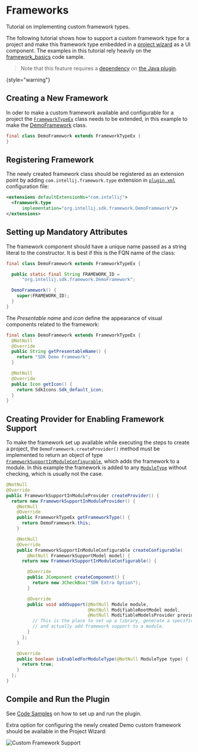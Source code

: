 <!-- Copyright 2000-2024 JetBrains s.r.o. and contributors. Use of this source code is governed by the Apache 2.0 license. -->

# Frameworks

<link-summary>Tutorial on implementing custom framework types.</link-summary>

The following tutorial shows how to support a custom framework type for a project and make this framework type embedded in a [project wizard](project_wizard.md) as a UI component.
The examples in this tutorial rely heavily on the [framework_basics](%gh-sdk-samples%/framework_basics) code sample.

> Note that this feature requires a [dependency](plugin_dependencies.md) on [the Java plugin](idea.md#java).
>
{style="warning"}

## Creating a New Framework

In oder to make a custom framework available and configurable for a project the [`FrameworkTypeEx`](%gh-ic%/java/idea-ui/src/com/intellij/framework/FrameworkTypeEx.java) class needs to be extended, in this example to make the [DemoFramework](%gh-sdk-samples%/framework_basics/src/main/java/org/intellij/sdk/framework/DemoFramework.java) class.

```java
final class DemoFramework extends FrameworkTypeEx {
}
```

## Registering Framework

The newly created framework class should be registered as an extension point by adding `com.intellij.framework.type` extension in [`plugin.xml`](%gh-sdk-samples%/framework_basics/src/main/resources/META-INF/plugin.xml) configuration file:

```xml
<extensions defaultExtensionNs="com.intellij">
  <framework.type
      implementation="org.intellij.sdk.framework.DemoFramework"/>
</extensions>
```

## Setting up Mandatory Attributes

The framework component should have a unique name passed as a string literal to the constructor.
It is best if this is the FQN name of the class:

```java
final class DemoFramework extends FrameworkTypeEx {

  public static final String FRAMEWORK_ID =
      "org.intellij.sdk.framework.DemoFramework";

  DemoFramework() {
    super(FRAMEWORK_ID);
  }
}
```

The *Presentable name* and *icon* define the appearance of visual components related to the framework:

```java
final class DemoFramework extends FrameworkTypeEx {
  @NotNull
  @Override
  public String getPresentableName() {
    return "SDK Demo Framework";
  }

  @NotNull
  @Override
  public Icon getIcon() {
    return SdkIcons.Sdk_default_icon;
  }
}
```

## Creating Provider for Enabling Framework Support

To make the framework set up available while executing the steps to create a project, the
`DemoFramework.createProvider()` method must be implemented to return an object of type [`FrameworkSupportInModuleConfigurable`](%gh-ic%/java/idea-ui/src/com/intellij/framework/addSupport/FrameworkSupportInModuleConfigurable.java), which adds the framework to a module.
In this example the framework is added to any [`ModuleType`](%gh-ic%/platform/lang-core/src/com/intellij/openapi/module/ModuleType.java) without checking, which is usually not the case.

```java
@NotNull
@Override
public FrameworkSupportInModuleProvider createProvider() {
  return new FrameworkSupportInModuleProvider() {
    @NotNull
    @Override
    public FrameworkTypeEx getFrameworkType() {
      return DemoFramework.this;
    }

    @NotNull
    @Override
    public FrameworkSupportInModuleConfigurable createConfigurable(
        @NotNull FrameworkSupportModel model) {
      return new FrameworkSupportInModuleConfigurable() {

        @Override
        public JComponent createComponent() {
          return new JCheckBox("SDK Extra Option");
        }

        @Override
        public void addSupport(@NotNull Module module,
                               @NotNull ModifiableRootModel model,
                               @NotNull ModifiableModelsProvider provider) {
          // This is the place to set up a library, generate a specific file,
          // and actually add framework support to a module.
        }
      };
    }

    @Override
    public boolean isEnabledForModuleType(@NotNull ModuleType type) {
      return true;
    }
  };
}
```
## Compile and Run the Plugin

See [Code Samples](code_samples.md) on how to set up and run the plugin.

Extra option for configuring the newly created Demo custom framework should be available in the Project Wizard:

![Custom Framework Support](custom_framework.png)
